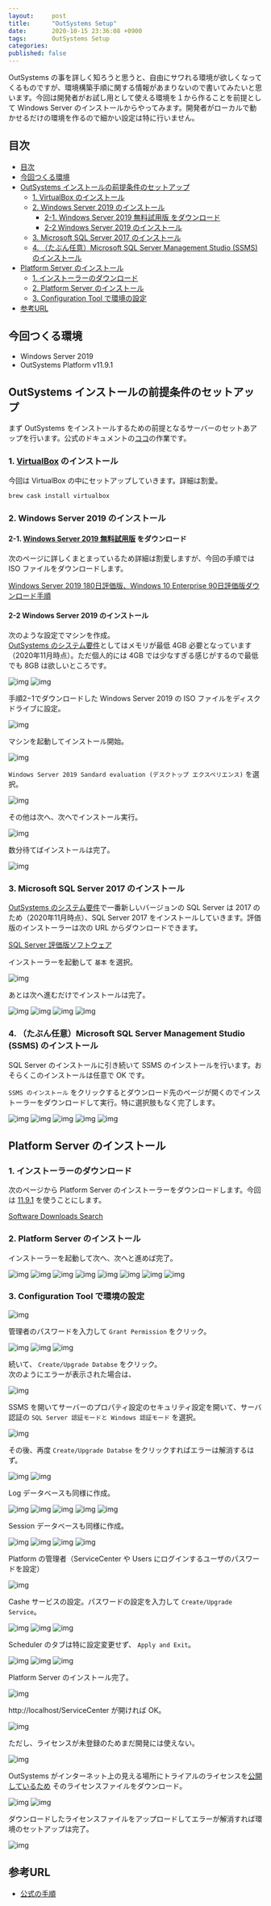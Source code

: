 ```yaml
---
layout:     post
title:      "OutSystems Setup"
date:       2020-10-15 23:36:08 +0900
tags:       OutSystems Setup
categories: 
published: false
---
```


OutSystems の事を詳しく知ろうと思うと、自由にサワれる環境が欲しくなってくるものですが、環境構築手順に関する情報があまりないので書いてみたいと思います。今回は開発者がお試し用として使える環境を１から作ることを前提として Windows Server のインストールからやってみます。開発者がローカルで動かせるだけの環境を作るので細かい設定は特に行いません。

## 目次

<!-- @import "[TOC]" {cmd="toc" depthFrom=1 depthTo=6 orderedList=false} -->

<!-- code_chunk_output -->

- [目次](#目次)
- [今回つくる環境](#今回つくる環境)
- [OutSystems インストールの前提条件のセットアップ](#outsystems-インストールの前提条件のセットアップ)
  - [1. VirtualBox のインストール](#1-virtualbox-のインストール)
  - [2. Windows Server 2019 のインストール](#2-windows-server-2019-のインストール)
    - [2-1. Windows Server 2019 無料試用版 をダウンロード](#2-1-windows-server-2019-無料試用版-をダウンロード)
    - [2-2 Windows Server 2019 のインストール](#2-2-windows-server-2019-のインストール)
  - [3. Microsoft SQL Server 2017 のインストール](#3-microsoft-sql-server-2017-のインストール)
  - [4. （たぶん任意）Microsoft SQL Server Management Studio (SSMS) のインストール](#4-たぶん任意microsoft-sql-server-management-studio-ssms-のインストール)
- [Platform Server のインストール](#platform-server-のインストール)
  - [1. インストーラーのダウンロード](#1-インストーラーのダウンロード)
  - [2. Platform Server のインストール](#2-platform-server-のインストール)
  - [3. Configuration Tool で環境の設定](#3-configuration-tool-で環境の設定)
- [参考URL](#参考url)

<!-- /code_chunk_output -->

## 今回つくる環境

- Windows Server 2019
- OutSystems Platform v11.9.1

## OutSystems インストールの前提条件のセットアップ

まず OutSystems をインストールするための前提となるサーバーのセットあアップを行います。公式のドキュメントの[ココ](https://success.outsystems.com/ja-jp/Documentation/11/Setting_Up_OutSystems#_7)の作業です。

### 1. [VirtualBox](https://www.virtualbox.org/) のインストール

今回は VirtualBox の中にセットアップしていきます。詳細は割愛。

```sh
brew cask install virtualbox
```

### 2. Windows Server 2019 のインストール

#### 2-1. [Windows Server 2019 無料試用版](https://www.microsoft.com/ja-jp/windows-server/trial) をダウンロード

次のページに詳しくまとまっているため詳細は割愛しますが、今回の手順では ISO ファイルをダウンロードします。

[Windows Server 2019 180日評価版、Windows 10 Enterprise 90日評価版ダウンロード手順](https://qiita.com/bitterrich/items/d22d1a0fe02d08b1faed)

#### 2-2 Windows Server 2019 のインストール

次のような設定でマシンを作成。  
[OutSystems のシステム要件](https://success.outsystems.com/Documentation/11/Setting_Up_OutSystems/OutSystems_system_requirements)としてはメモリが最低 4GB 必要となっています（2020年11月時点）。ただ個人的には 4GB では少なすぎる感じがするので最低でも 8GB は欲しいところです。

![img](../../../assets/2020-10-15-001-1024.webp)
![img](../../../assets/2020-10-15-002-1024.webp)

手順2−1でダウンロードした Windows Server 2019 の ISO ファイルをディスクドライブに設定。

![img](../../../assets/2020-10-15-003-1024.webp)

マシンを起動してインストール開始。

![img](../../../assets/2020-10-15-005-1024.webp)

`Windows Server 2019 Sandard evaluation (デスクトップ エクスペリエンス)` を選択。

![img](../../../assets/2020-10-15-006-1024.webp)

その他は次へ、次へでインストール実行。

![img](../../../assets/2020-10-15-007-1024.webp)

数分待てばインストールは完了。

![img](../../../assets/2020-10-15-008-1024.webp)

### 3. Microsoft SQL Server 2017 のインストール

[OutSystems のシステム要件](https://success.outsystems.com/Documentation/11/Setting_Up_OutSystems/OutSystems_system_requirements)で一番新しいバージョンの SQL Server は 2017 のため（2020年11月時点）、SQL Server 2017 をインストールしていきます。評価版のインストーラーは次の URL からダウンロードできます。

[SQL Server 評価版ソフトウェア](https://www.microsoft.com/ja-jp/evalcenter/evaluate-sql-server-2019)

インストーラーを起動して `基本` を選択。

![img](../../../assets/2020-10-15-009-1024.webp)

あとは次へ進むだけでインストールは完了。

![img](../../../assets/2020-10-15-010-1024.webp)
![img](../../../assets/2020-10-15-011-1024.webp)
![img](../../../assets/2020-10-15-012-1024.webp)
![img](../../../assets/2020-10-15-013-1024.webp)

### 4. （たぶん任意）Microsoft SQL Server Management Studio (SSMS) のインストール

SQL Server のインストールに引き続いて SSMS のインストールを行います。おそらくこのインストールは任意で OK です。

`SSMS のインストール` をクリックするとダウンロード先のページが開くのでインストーラーをダウンロードして実行。特に選択肢もなく完了します。

![img](../../../assets/2020-10-15-014-1024.webp)
![img](../../../assets/2020-10-15-015-1024.webp)
![img](../../../assets/2020-10-15-016-1024.webp)
![img](../../../assets/2020-10-15-017-1024.webp)
![img](../../../assets/2020-10-15-018-1024.webp)

## Platform Server のインストール

### 1. インストーラーのダウンロード

次のページから Platform Server のインストーラーをダウンロードします。今回は [11.9.1](https://www.outsystems.com/downloads/ScreenDetails.aspx?MajorVersion=11&ReleaseId=19511&ComponentName=Platform+Server) を使うことにします。

[Software Downloads Search](https://www.outsystems.com/Downloads/search/Platform-Server/11/)

### 2. Platform Server のインストール

インストーラーを起動して次へ、次へと進めば完了。

![img](../../../assets/2020-10-15-019-1024.webp)
![img](../../../assets/2020-10-15-020-1024.webp)
![img](../../../assets/2020-10-15-021-1024.webp)
![img](../../../assets/2020-10-15-022-1024.webp)
![img](../../../assets/2020-10-15-023-1024.webp)
![img](../../../assets/2020-10-15-024-1024.webp)
![img](../../../assets/2020-10-15-025-1024.webp)
![img](../../../assets/2020-10-15-026-1024.webp)

### 3. Configuration Tool で環境の設定

![img](../../../assets/2020-10-15-027-1024.webp)

管理者のパスワードを入力して `Grant Permission` をクリック。

![img](../../../assets/2020-10-15-028-1024.webp)
![img](../../../assets/2020-10-15-029-1024.webp)
![img](../../../assets/2020-10-15-030-1024.webp)

続いて、 `Create/Upgrade Databse` をクリック。  
次のようにエラーが表示された場合は、

![img](../../../assets/2020-10-15-031-1024.webp)

SSMS を開いてサーバーのプロパティ設定のセキュリティ設定を開いて、サーバ認証の `SQL Server 認証モードと Windows 認証モード` を選択。

![img](../../../assets/2020-10-15-032-1024.webp)

その後、再度 `Create/Upgrade Databse` をクリックすればエラーは解消するはず。

![img](../../../assets/2020-10-15-033-1024.webp)
![img](../../../assets/2020-10-15-034-1024.webp)

Log データベースも同様に作成。

![img](../../../assets/2020-10-15-035-1024.webp)
![img](../../../assets/2020-10-15-036-1024.webp)
![img](../../../assets/2020-10-15-037-1024.webp)
![img](../../../assets/2020-10-15-038-1024.webp)
![img](../../../assets/2020-10-15-039-1024.webp)

Session データベースも同様に作成。

![img](../../../assets/2020-10-15-040-1024.webp)
![img](../../../assets/2020-10-15-041-1024.webp)
![img](../../../assets/2020-10-15-042-1024.webp)
![img](../../../assets/2020-10-15-043-1024.webp)

Platform の管理者（ServiceCenter や Users にログインするユーザのパスワードを設定）

![img](../../../assets/2020-10-15-044-1024.webp)

Cashe サービスの設定。パスワードの設定を入力して `Create/Upgrade Service`。

![img](../../../assets/2020-10-15-045-1024.webp)
![img](../../../assets/2020-10-15-046-1024.webp)
![img](../../../assets/2020-10-15-047-1024.webp)

Scheduler のタブは特に設定変更せず、 `Apply and Exit`。

![img](../../../assets/2020-10-15-048-1024.webp)
![img](../../../assets/2020-10-15-049-1024.webp)
![img](../../../assets/2020-10-15-050-1024.webp)

Platform Server のインストール完了。

![img](../../../assets/2020-10-15-051-1024.webp)

http://localhost/ServiceCenter が開ければ OK。

![img](../../../assets/2020-10-15-052-1024.webp)

ただし、ライセンスが未登録のためまだ開発には使えない。

![img](../../../assets/2020-10-15-053-1024.webp)

OutSystems がインターネット上の見える場所にトライアルのライセンスを[公開しているため](https://myfilerepo.blob.core.windows.net/sources/license.lic) そのライセンスファイルをダウンロード。

![img](../../../assets/2020-10-15-054-1024.webp)
![img](../../../assets/2020-10-15-055-1024.webp)

ダウンロードしたライセンスファイルをアップロードしてエラーが解消すれば環境のセットアップは完了。

![img](../../../assets/2020-10-15-056-1024.webp)

## 参考URL

- [公式の手順](https://success.outsystems.com/ja-jp/Documentation/11/Setting_Up_OutSystems#install-the-platform-server)